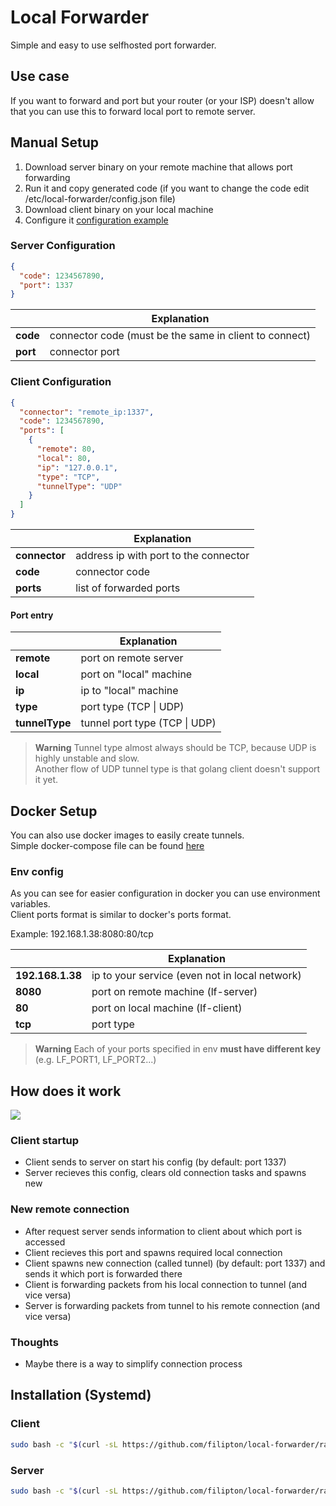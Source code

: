 # Local Forwarder
Simple and easy to use selfhosted port forwarder.

## Use case
If you want to forward and port but your router (or your ISP) 
doesn't allow that you can use this to forward local port to remote server.

## Manual Setup
1. Download server binary on your remote machine that allows port forwarding
2. Run it and copy generated code (if you want to change the code edit /etc/local-forwarder/config.json file)
3. Download client binary on your local machine
4. Configure it [configuration example](#client-configuration)

### Server Configuration
```json
{
  "code": 1234567890,
  "port": 1337
}
```
|          | Explanation                                            |
|----------|--------------------------------------------------------|
| **code** | connector code (must be the same in client to connect) |
| **port** | connector port                                         |

### Client Configuration
```json
{
  "connector": "remote_ip:1337",
  "code": 1234567890,
  "ports": [
    {
      "remote": 80,
      "local": 80,
      "ip": "127.0.0.1",
      "type": "TCP",
      "tunnelType": "UDP"
    }
  ]
}
```
|               | Explanation                           |
|---------------|---------------------------------------|
| **connector** | address ip with port to the connector |
| **code**      | connector code                        |
| **ports**     | list of forwarded ports               |

#### Port entry
|                | Explanation                   |
|----------------|-------------------------------|
| **remote**     | port on remote server         |
| **local**      | port on "local" machine       |
| **ip**         | ip to "local" machine         |
| **type**       | port type (TCP \| UDP)        |
| **tunnelType** | tunnel port type (TCP \| UDP) |

> **Warning**
> Tunnel type almost always should be TCP, because UDP is highly unstable and slow.<br />
> Another flow of UDP tunnel type is that golang client doesn't support it yet.

## Docker Setup
You can also use docker images to easily create tunnels. <br />
Simple docker-compose file can be found [here](./docker/docker-compose.yml)

### Env config
As you can see for easier configuration in docker you can use environment variables. <br />
Client ports format is similar to docker's ports format.

Example: 192.168.1.38:8080:80/tcp

|                  | Explanation                                    |
|------------------|------------------------------------------------|
| **192.168.1.38** | ip to your service (even not in local network) |
| **8080**         | port on remote machine (lf-server)             |
| **80**           | port on local machine (lf-client)              |
| **tcp**          | port type                                      |

> **Warning**
> Each of your ports specified in env **must have different key** (e.g. LF_PORT1, LF_PORT2...)

## How does it work
![](https://github.com/filipton/local-forwarder/assets/37213766/bf647b23-32a4-48f7-98a0-3ff14edda663)

### Client startup
- Client sends to server on start his config (by default: port 1337)
- Server recieves this config, clears old connection tasks and spawns new

### New remote connection
- After request server sends information to client about which port is accessed
- Client recieves this port and spawns required local connection
- Client spawns new connection (called tunnel) (by default: port 1337) and sends it which port is forwarded there
- Client is forwarding packets from his local connection to tunnel (and vice versa)
- Server is forwarding packets from tunnel to his remote connection (and vice versa)

### Thoughts
- Maybe there is a way to simplify connection process

## Installation (Systemd)
### Client
```bash
sudo bash -c "$(curl -sL https://github.com/filipton/local-forwarder/raw/master/client-install.sh)"
```

### Server
```bash
sudo bash -c "$(curl -sL https://github.com/filipton/local-forwarder/raw/master/server-install.sh)"
```
